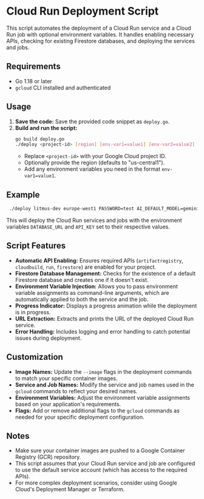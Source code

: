 # Cloud Run Deployment Script

This script automates the deployment of a Cloud Run service and a Cloud Run job with optional environment variables. It handles enabling necessary APIs, checking for existing Firestore databases, and deploying the services and jobs.

## Requirements

* Go 1.18 or later
* `gcloud` CLI installed and authenticated

## Usage

1. **Save the code:**  Save the provided code snippet as `deploy.go`.
2. **Build and run the script:**
   ```bash
   go build deploy.go
   ./deploy <project-id> [region] [env-var1=value1] [env-var2=value2] ...
   ```
   - Replace `<project-id>` with your Google Cloud project ID.
   - Optionally provide the region (defaults to "us-central1").
   - Add any environment variables you need in the format `env-var1=value1`.

## Example

```bash
 ./deploy litmus-dev europe-west1 PASSWORD=test AI_DEFAULT_MODEL=gemini-1.5-flash 
```

This will deploy the Cloud Run services and jobs with the environment variables `DATABASE_URL` and `API_KEY` set to their respective values.

## Script Features

* **Automatic API Enabling:** Ensures required APIs (`artifactregistry`, `cloudbuild`, `run`, `firestore`) are enabled for your project.
* **Firestore Database Management:** Checks for the existence of a default Firestore database and creates one if it doesn't exist.
* **Environment Variable Injection:** Allows you to pass environment variable assignments as command-line arguments, which are automatically applied to both the service and the job.
* **Progress Indicator:** Displays a progress animation while the deployment is in progress.
* **URL Extraction:** Extracts and prints the URL of the deployed Cloud Run service.
* **Error Handling:** Includes logging and error handling to catch potential issues during deployment.

## Customization

* **Image Names:** Update the `--image` flags in the deployment commands to match your specific container images.
* **Service and Job Names:** Modify the service and job names used in the `gcloud` commands to reflect your desired names.
* **Environment Variables:** Adjust the environment variable assignments based on your application's requirements.
* **Flags:** Add or remove additional flags to the `gcloud` commands as needed for your specific deployment configuration.

## Notes

* Make sure your container images are pushed to a Google Container Registry (GCR) repository.
* This script assumes that your Cloud Run service and job are configured to use the default service account (which has access to the required APIs).
* For more complex deployment scenarios, consider using Google Cloud's Deployment Manager or Terraform.